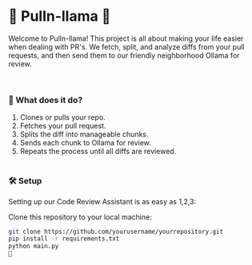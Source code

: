 # 🚀 Pulln-llama 🦙

Welcome to Pulln-llama! 
This project is all about making your life easier when dealing with PR's. We fetch, split, and analyze diffs from your pull requests, and then send them to our friendly neighborhood Ollama for review. 

<br/>

### 🎯 What does it do?

1. Clones or pulls your repo.
2. Fetches your pull request.
3. Splits the diff into manageable chunks.
4. Sends each chunk to Ollama for review.
5. Repeats the process until all diffs are reviewed.
<br/><br/>
### 🛠️ Setup

Setting up our Code Review Assistant is as easy as 1,2,3:

Clone this repository to your local machine:
```bash
git clone https://github.com/yourusername/yourrepository.git
pip install -r requirements.txt
python main.py
🎉
```
